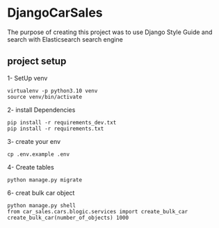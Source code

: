 # DjangoCarSales

The purpose of creating this project was to use Django Style Guide and search with Elasticsearch search engine
## project setup


1- SetUp venv
```
virtualenv -p python3.10 venv
source venv/bin/activate
```

2- install Dependencies
```
pip install -r requirements_dev.txt
pip install -r requirements.txt
```

3- create your env
```
cp .env.example .env
```

4- Create tables
```
python manage.py migrate
```

6- creat bulk car object
```
python manage.py shell
from car_sales.cars.blogic.services import create_bulk_car
create_bulk_car(number_of_objects) 1000
```



